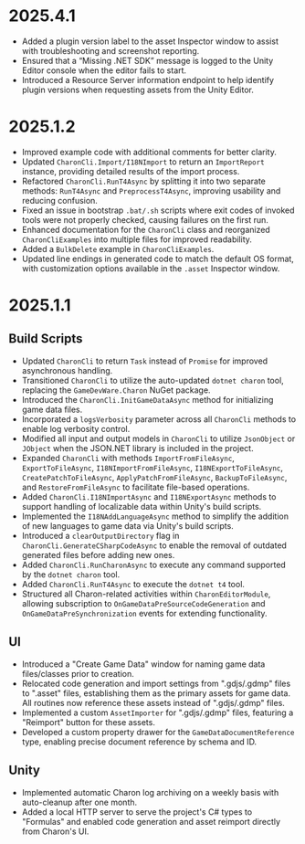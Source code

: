 # 2025.4.1

- Added a plugin version label to the asset Inspector window to assist with troubleshooting and screenshot reporting.
- Ensured that a “Missing .NET SDK” message is logged to the Unity Editor console when the editor fails to start.
- Introduced a Resource Server information endpoint to help identify plugin versions when requesting assets from the Unity Editor.

# 2025.1.2

- Improved example code with additional comments for better clarity.
- Updated `CharonCli.Import/I18NImport` to return an `ImportReport` instance, providing detailed results of the import process.
- Refactored `CharonCli.RunT4Async` by splitting it into two separate methods: `RunT4Async` and `PreprocessT4Async`, improving usability and reducing confusion.
- Fixed an issue in bootstrap `.bat/.sh` scripts where exit codes of invoked tools were not properly checked, causing failures on the first run.
- Enhanced documentation for the `CharonCli` class and reorganized `CharonCliExamples` into multiple files for improved readability.
- Added a `BulkDelete` example in `CharonCliExamples`.
- Updated line endings in generated code to match the default OS format, with customization options available in the `.asset` Inspector window.

# 2025.1.1
## Build Scripts
- Updated `CharonCli` to return `Task` instead of `Promise` for improved asynchronous handling.
- Transitioned `CharonCli` to utilize the auto-updated `dotnet charon` tool, replacing the `GameDevWare.Charon` NuGet package.
- Introduced the `CharonCli.InitGameDataAsync` method for initializing game data files.
- Incorporated a `logsVerbosity` parameter across all `CharonCli` methods to enable log verbosity control.
- Modified all input and output models in `CharonCli` to utilize `JsonObject` or `JObject` when the JSON.NET library is included in the project.
- Expanded `CharonCli` with methods `ImportFromFileAsync`, `ExportToFileAsync`, `I18NImportFromFileAsync`, `I18NExportToFileAsync`, `CreatePatchToFileAsync`, `ApplyPatchFromFileAsync`, `BackupToFileAsync`, and `RestoreFromFileAsync` to facilitate file-based operations.
- Added `CharonCli.I18NImportAsync` and `I18NExportAsync` methods to support handling of localizable data within Unity's build scripts.
- Implemented the `I18NAddLanguageAsync` method to simplify the addition of new languages to game data via Unity's build scripts.
- Introduced a `clearOutputDirectory` flag in `CharonCli.GenerateCSharpCodeAsync` to enable the removal of outdated generated files before adding new ones.
- Added `CharonCli.RunCharonAsync` to execute any command supported by the `dotnet charon` tool.
- Added `CharonCli.RunT4Async` to execute the `dotnet t4` tool.
- Structured all Charon-related activities within `CharonEditorModule`, allowing subscription to `OnGameDataPreSourceCodeGeneration` and `OnGameDataPreSynchronization` events for extending functionality.

## UI
- Introduced a "Create Game Data" window for naming game data files/classes prior to creation.
- Relocated code generation and import settings from ".gdjs/.gdmp" files to ".asset" files, establishing them as the primary assets for game data. All routines now reference these assets instead of ".gdjs/.gdmp" files.
- Implemented a custom `AssetImporter` for ".gdjs/.gdmp" files, featuring a "Reimport" button for these assets.
- Developed a custom property drawer for the `GameDataDocumentReference` type, enabling precise document reference by schema and ID.

## Unity
- Implemented automatic Charon log archiving on a weekly basis with auto-cleanup after one month.
- Added a local HTTP server to serve the project's C# types to "Formulas" and enabled code generation and asset reimport directly from Charon's UI.
